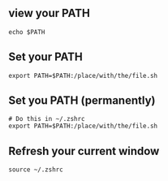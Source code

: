 ## view your PATH
	echo $PATH
## Set your PATH
	export PATH=$PATH:/place/with/the/file.sh
## Set you PATH (permanently)
	# Do this in ~/.zshrc
	export PATH=$PATH:/place/with/the/file.sh
## Refresh your current window
	source ~/.zshrc
